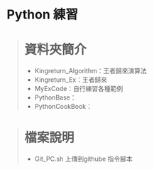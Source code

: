 # Python 練習

> # 資料夾簡介
> * Kingreturn_Algorithm：王者歸來演算法
> * Kingreturn_Ex：王者歸來
> * MyExCode：自行練習各種範例
> * PythonBase：
> * PythonCookBook：

> # 檔案說明
> * Git_PC.sh 上傳到githube 指令腳本
